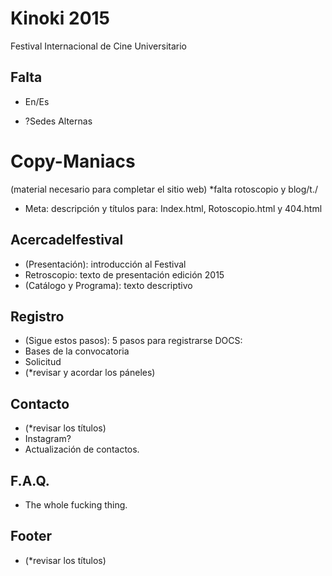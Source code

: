 # Kinoki 2015

Festival Internacional de Cine Universitario

## Falta

* En/Es

* ?Sedes Alternas

# Copy-Maniacs

(material necesario para completar el sitio web) *falta rotoscopio y blog/t./

* Meta: descripción y títulos para: Index.html, Rotoscopio.html y 404.html

## Acercadelfestival
* (Presentación): introducción al Festival
* Retroscopio: texto de presentación edición 2015
* (Catálogo y Programa): texto descriptivo

## Registro
* (Sigue estos pasos): 5 pasos para registrarse
DOCS: 
* Bases de la convocatoria
* Solicitud
* (*revisar y acordar los páneles)

## Contacto
* (*revisar los títulos)
* Instagram?
* Actualización de contactos.

## F.A.Q.
* The whole fucking thing.

## Footer
* (*revisar los títulos)